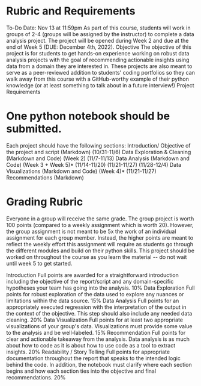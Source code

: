 # Rubric and Requirements 

To-Do Date: Nov 13 at 11:59pm
As part of this course, students will work in groups of 2-4 (groups will be assigned by the instructor) to complete a data analysis project. The project will be opened during Week 2 and due at the end of Week 5 (DUE: December 4th, 2022). 
Objective
The objective of this project is for students to get hands-on experience working on robust data analysis projects with the goal of recommending actionable insights using data from a domain they are interested in. These projects are also meant to serve as a peer-reviewed addition to students' coding portfolios so they can walk away from this course with a GitHub-worthy example of their python knowledge (or at least something to talk about in a future interview!)
Project Requirements 

# One python notebook should be submitted.
Each project should have the following sections:
  Introduction/ Objective of the project and script (Markdown) (10/31-11/6)
  Data Exploration & Cleaning (Markdown and Code) (Week 2) (11/7-11/13)
  Data Analysis (Markdown and Code) (Week 3 + Week 5)* (11/14-11/20) (11/21-11/27) (11/28-12/4)
  Data Visualizations (Markdown and Code) (Week 4)* (11/21-11/27) 
  Recommendations (Markdown)

# Grading Rubric
Everyone in a group will receive the same grade. The group project is worth 100 points (compared to a weekly assignment which is worth 20). 
However, the group assignment is not meant to be 5x the work of an individual assignment for each group member. 
Instead, the higher points are meant to reflect the weekly effort this assignment will require as students go through the different modules and build on their python skills.
This project should be worked on throughout the course as you learn the material -- do not wait until week 5 to get started.


Introduction
Full points are awarded for a straightforward introduction including the objective of the report/script and any domain-specific hypotheses your team has going into the analysis. 
10%
Data Exploration
Full points for robust exploration of the data used to explore any nuances or limitations within the data source. 
15%
Data Analysis
Full points for an appropriately executed regression with the interpretation of the output in the context of the objective. This step should also include any needed data cleaning.
20%
Data Visualization
Full points for at least two appropriate visualizations of your group's data. Visualizations must provide some value to the analysis and be well-labeled. 
15%
Recommendation
Full points for clear and actionable takeaway from the analysis. Data analysis is as much about how to code as it is about how to use code as a tool to extract insights. 
20%
Readability / Story Telling
Full points for appropriate documentation throughout the report that speaks to the intended logic behind the code. In addition, the notebook must clarify where each section begins and how each section ties into the objective and final recommendations. 
20%


